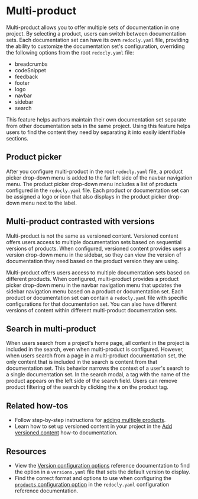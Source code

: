 # Multi-product

Multi-product allows you to offer multiple sets of documentation in one project.
By selecting a product, users can switch between documentation sets.
Each documentation set can have its own `redocly.yaml` file, providing the ability to customize the documentation set's configuration, overriding the following options from the root `redocly.yaml` file:

- breadcrumbs
- codeSnippet
- feedback
- footer
- logo
- navbar
- sidebar
- search

This feature helps authors maintain their own documentation set separate from other documentation sets in the same project.
Using this feature helps users to find the content they need by separating it into easily identifiable sections.

## Product picker

After you configure multi-product in the root `redocly.yaml` file, a product picker drop-down menu is added to the far left side of the navbar navigation menu.
The product picker drop-down menu includes a list of products configured in the `redocly.yaml` file.
Each product or documentation set can be assigned a logo or icon that also displays in the product picker drop-down menu next to the label.

## Multi-product contrasted with versions

Multi-product is not the same as versioned content.
Versioned content offers users access to multiple documentation sets based on sequential versions of products.
When configured, versioned content provides users a version drop-down menu in the sidebar, so they can view the version of documentation they need based on the product version they are using.

Multi-product offers users access to multiple documentation sets based on different products.
When configured, multi-product provides a product picker drop-down menu in the navbar navigation menu that updates the sidebar navigation menu based on a product or documentation set.
Each product or documentation set can contain a `redocly.yaml` file with specific configurations for that documentation set.
You can also have different versions of content within different multi-product documentation sets.

## Search in multi-product

When users search from a project's home page, all content in the project is included in the search, even when multi-product is configured.
However, when users search from a page in a multi-product documentation set, the only content that is included in the search is content from that documentation set.
This behavior narrows the context of a user's search to a single documentation set.
In the search modal, a tag with the name of the product appears on the left side of the search field.
Users can remove product filtering of the search by clicking the **x** on the product tag.

## Related how-tos

- Follow step-by-step instructions for [adding multiple products](../how-to/multiple-products.md).
- Learn how to set up versioned content in your project in the [Add versioned content](../how-to/versions.md) how-to documentation.

## Resources

- View the [Version configuration options](../reference/versions-config.md) reference documentation to find the option in a `versions.yaml` file that sets the default version to display.
- Find the correct format and options to use when configuring the [`products` configuration option](../../config/products.md) in the `redocly.yaml` configuration reference documentation.

